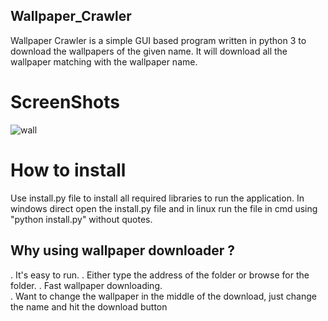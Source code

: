 ## Wallpaper_Crawler
Wallpaper Crawler is a simple GUI based program written in python 3 to download the wallpapers of the given name.
It will download all the wallpaper matching with the wallpaper name.

# **ScreenShots**
![wall](https://user-images.githubusercontent.com/25702302/38466813-690fd82e-3b4c-11e8-9095-bad3edec2220.png)

# **How to install**
Use install.py file to install all required libraries to run the application.
In windows direct open the install.py file
and in linux run the file in cmd using "python install.py" without quotes.

## **Why using wallpaper downloader ?**  
. It's easy to run.
. Either type the address of the folder or browse for the folder.
. Fast wallpaper downloading.    
. Want to change the wallpaper in the middle of the download, just change the name and hit the download button   
